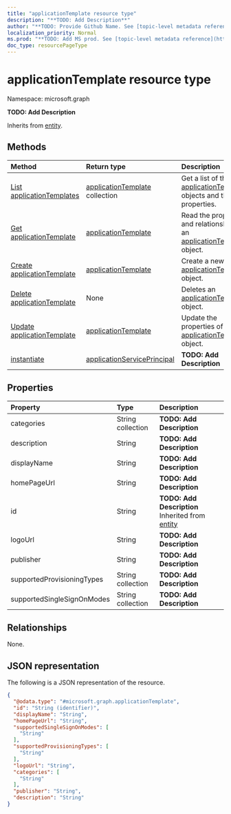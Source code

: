 ```yaml
---
title: "applicationTemplate resource type"
description: "**TODO: Add Description**"
author: "**TODO: Provide Github Name. See [topic-level metadata reference](https://msgo.azurewebsites.net/add/document/guidelines/metadata.html#topic-level-metadata)**"
localization_priority: Normal
ms.prod: "**TODO: Add MS prod. See [topic-level metadata reference](https://msgo.azurewebsites.net/add/document/guidelines/metadata.html#topic-level-metadata)**"
doc_type: resourcePageType
---
```


# applicationTemplate resource type


Namespace: microsoft.graph

**TODO: Add Description**


Inherits from [entity](../resources/entity.md).

## Methods
|Method|Return type|Description|
|:---|:---|:---|
|[List applicationTemplates](../api/applicationtemplate-list.md)|[applicationTemplate](../resources/applicationtemplate.md) collection|Get a list of the [applicationTemplate](../resources/applicationtemplate.md) objects and their properties.|
|[Get applicationTemplate](../api/applicationtemplate-get.md)|[applicationTemplate](../resources/applicationtemplate.md)|Read the properties and relationships of an [applicationTemplate](../resources/applicationtemplate.md) object.|
|[Create applicationTemplate](../api/applicationtemplate-post-applicationtemplates.md)|[applicationTemplate](../resources/applicationtemplate.md)|Create a new [applicationTemplate](../resources/applicationtemplate.md) object.|
|[Delete applicationTemplate](../api/applicationtemplate-delete.md)|None|Deletes an [applicationTemplate](../resources/applicationtemplate.md) object.|
|[Update applicationTemplate](../api/applicationtemplate-update.md)|[applicationTemplate](../resources/applicationtemplate.md)|Update the properties of an [applicationTemplate](../resources/applicationtemplate.md) object.|
|[instantiate](../api/applicationtemplate-instantiate.md)|[applicationServicePrincipal](../resources/applicationserviceprincipal.md)|**TODO: Add Description**|

## Properties
|Property|Type|Description|
|:---|:---|:---|
|categories|String collection|**TODO: Add Description**|
|description|String|**TODO: Add Description**|
|displayName|String|**TODO: Add Description**|
|homePageUrl|String|**TODO: Add Description**|
|id|String|**TODO: Add Description** Inherited from [entity](../resources/entity.md)|
|logoUrl|String|**TODO: Add Description**|
|publisher|String|**TODO: Add Description**|
|supportedProvisioningTypes|String collection|**TODO: Add Description**|
|supportedSingleSignOnModes|String collection|**TODO: Add Description**|

## Relationships
None.

## JSON representation
The following is a JSON representation of the resource.
<!-- {
  "blockType": "resource",
  "keyProperty": "id",
  "@odata.type": "microsoft.graph.applicationTemplate",
  "baseType": "microsoft.graph.entity",
  "openType": false
}
-->
``` json
{
  "@odata.type": "#microsoft.graph.applicationTemplate",
  "id": "String (identifier)",
  "displayName": "String",
  "homePageUrl": "String",
  "supportedSingleSignOnModes": [
    "String"
  ],
  "supportedProvisioningTypes": [
    "String"
  ],
  "logoUrl": "String",
  "categories": [
    "String"
  ],
  "publisher": "String",
  "description": "String"
}
```

